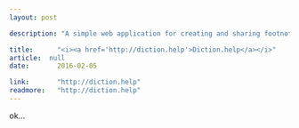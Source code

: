 ```yaml
---
layout: post

description: "A simple web application for creating and sharing footnotes from a variety of API's."

title: 		"<i><a href='http://diction.help'>Diction.help</a></i>"
article:  null
date:   	2016-02-05

link: 		"http://diction.help"
readmore:	"http://diction.help"
---
```


ok...
